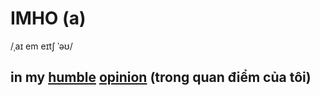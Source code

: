 # IMHO (a)

/ˌaɪ em eɪtʃ ˈəʊ/

## in my [humble](../h/humble-adj.md#showing-you-do-not-think-that-you-are-as-important-as-other-people-khiêm-tốn) [opinion](../o/opinion-n.md#your-feelings-or-thoughts-about-somebodysomething-rather-than-a-fact-quan-điểm) (trong quan điểm của tôi)